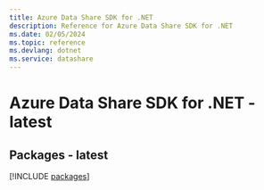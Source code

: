 ```yaml
---
title: Azure Data Share SDK for .NET
description: Reference for Azure Data Share SDK for .NET
ms.date: 02/05/2024
ms.topic: reference
ms.devlang: dotnet
ms.service: datashare
---
```

# Azure Data Share SDK for .NET - latest
## Packages - latest
[!INCLUDE [packages](data-share-index.md)]